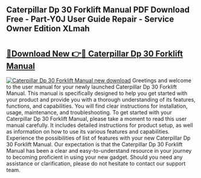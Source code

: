 ## Caterpillar Dp 30 Forklift Manual PDF Download Free - Part-Y0J User Guide Repair - Service Owner Edition XLmah

# <h2><a href="http://bc14552.oget.top/?id=Caterpillar+Dp+30+Forklift+Manual">🔗Download New 👉🔴 Caterpillar Dp 30 Forklift Manual</a></h2>

[![Caterpillar Dp 30 Forklift Manual new download](https://i.imgur.com/5g1atiW.png)](http://bc14552.oget.top/?id=Caterpillar+Dp+30+Forklift+Manual)
Greetings and welcome to the user manual for your newly launched Caterpillar Dp 30 Forklift Manual. This manual is specifically designed to help you get started with your product and provide you with a thorough understanding of its features, functions, and capabilities. You will find clear instructions for installation, usage, maintenance, and troubleshooting. To get started with your Caterpillar Dp 30 Forklift Manual, please take a moment to read this user manual carefully. It includes detailed instructions for product setup, as well as information on how to use its various features and capabilities. Experience the possibilities of list of features with your new Caterpillar Dp 30 Forklift Manual. Our expectation is that the Caterpillar Dp 30 Forklift Manual has been a clear and easy-to-understand resource in your journey to becoming proficient in using your new gadget. Should you need any assistance or clarification, please do not hesitate to contact our support team.

